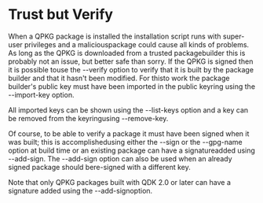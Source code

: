 # Trust but Verify

When a QPKG package is installed the installation script runs with super-user privileges and a maliciouspackage could cause all kinds of problems. As long as the QPKG is downloaded from a trusted packagebuilder this is probably not an issue, but better safe than sorry. If the QPKG is signed then it is possible touse the --verify option to verify that it is built by the package builder and that it hasn't been modified. For thisto work the package builder's public key must have been imported in the public keyring using the --import-key option.

All imported keys can be shown using the --list-keys option and a key can be removed from the keyringusing --remove-key.

Of course, to be able to verify a package it must have been signed when it was built; this is accomplishedusing either the --sign or the --gpg-name option at build time or an existing package can have a signatureadded using --add-sign. The --add-sign option can also be used when an already signed package should bere-signed with a different key.

Note that only QPKG packages built with QDK 2.0 or later can have a signature added using the --add-signoption.

